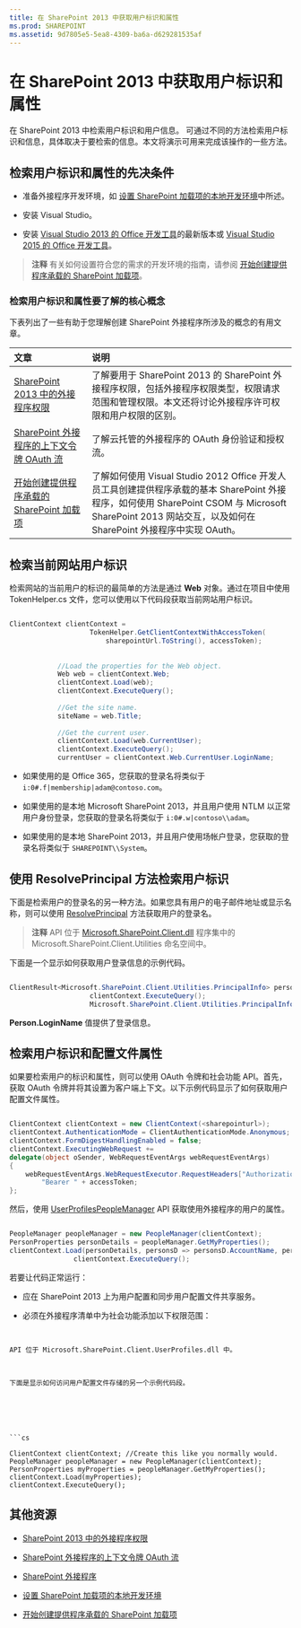 ```yaml
---
title: 在 SharePoint 2013 中获取用户标识和属性
ms.prod: SHAREPOINT
ms.assetid: 9d7805e5-5ea8-4309-ba6a-d629281535af
---
```



# 在 SharePoint 2013 中获取用户标识和属性
在 SharePoint 2013 中检索用户标识和用户信息。
可通过不同的方法检索用户标识和信息，具体取决于要检索的信息。本文将演示可用来完成该操作的一些方法。
  
    
    


## 检索用户标识和属性的先决条件
<a name="Prereq"> </a>


- 准备外接程序开发环境，如 [设置 SharePoint 加载项的本地开发环境](set-up-an-on-premises-development-environment-for-sharepoint-add-ins.md)中所述。
    
  
- 安装 Visual Studio。
    
  
- 安装  [Visual Studio 2013 的 Office 开发工具](http://aka.ms/OfficeDevToolsForVS2013)的最新版本或  [Visual Studio 2015 的 Office 开发工具](http://aka.ms/OfficeDevToolsForVS2015)。
    
  

> **注释**
> 有关如何设置符合您的需求的开发环境的指南，请参阅 [开始创建提供程序承载的 SharePoint 加载项](get-started-creating-provider-hosted-sharepoint-add-ins.md)。 
  
    
    


### 检索用户标识和属性要了解的核心概念

下表列出了一些有助于您理解创建 SharePoint 外接程序所涉及的概念的有用文章。
  
    
    


|**文章**|**说明**|
|:-----|:-----|
| [SharePoint 2013 中的外接程序权限](add-in-permissions-in-sharepoint-2013.md) <br/> |了解要用于 SharePoint 2013 的 SharePoint 外接程序权限，包括外接程序权限类型，权限请求范围和管理权限。本文还将讨论外接程序许可权限和用户权限的区别。  <br/> |
| [SharePoint 外接程序的上下文令牌 OAuth 流](context-token-oauth-flow-for-sharepoint-add-ins.md) <br/> |了解云托管的外接程序的 OAuth 身份验证和授权流。  <br/> |
| [开始创建提供程序承载的 SharePoint 加载项](get-started-creating-provider-hosted-sharepoint-add-ins.md) <br/> |了解如何使用 Visual Studio 2012 Office 开发人员工具创建提供程序承载的基本 SharePoint 外接程序，如何使用 SharePoint CSOM 与 Microsoft SharePoint 2013 网站交互，以及如何在 SharePoint 外接程序中实现 OAuth。  <br/> |
   

## 检索当前网站用户标识
<a name="WebsiteUserID"> </a>

检索网站的当前用户的标识的最简单的方法是通过 **Web** 对象。通过在项目中使用 TokenHelper.cs 文件，您可以使用以下代码段获取当前网站用户标识。
  
    
    

```cs

ClientContext clientContext =
                    TokenHelper.GetClientContextWithAccessToken(
                        sharepointUrl.ToString(), accessToken);
 
 
            //Load the properties for the Web object.
            Web web = clientContext.Web;
            clientContext.Load(web);
            clientContext.ExecuteQuery();
 
            //Get the site name.
            siteName = web.Title;
 
            //Get the current user.
            clientContext.Load(web.CurrentUser);
            clientContext.ExecuteQuery();
            currentUser = clientContext.Web.CurrentUser.LoginName;

```


- 如果使用的是 Office 365，您获取的登录名将类似于  `i:0#.f|membership|adam@contoso.com`。
    
  
- 如果使用的是本地 Microsoft SharePoint 2013，并且用户使用 NTLM 以正常用户身份登录，您获取的登录名将类似于  `i:0#.w|contoso\\adam`。
    
  
- 如果使用的是本地 SharePoint 2013，并且用户使用场帐户登录，您获取的登录名将类似于  `SHAREPOINT\\System`。
    
  

## 使用 ResolvePrincipal 方法检索用户标识
<a name="ResolvePrincipal"> </a>

下面是检索用户的登录名的另一种方法。如果您具有用户的电子邮件地址或显示名称，则可以使用  [ResolvePrincipal](https://msdn.microsoft.com/library/Microsoft.SharePoint.Utilities.SPUtility.ResolvePrincipal.aspx) 方法获取用户的登录名。
  
    
    

> **注释**
> API 位于  [Microsoft.SharePoint.Client.dll](http://msdn.microsoft.com/zh-cn/library/microsoft.sharepoint.client.utilities.utility.resolveprincipal.aspx) 程序集中的 Microsoft.SharePoint.Client.Utilities 命名空间中。
  
    
    

下面是一个显示如何获取用户登录信息的示例代码。
  
    
    



```cs

ClientResult<Microsoft.SharePoint.Client.Utilities.PrincipalInfo> persons = Microsoft.SharePoint.Client.Utilities.Utility.ResolvePrincipal(clientContext, clientContext.Web, <email>, Microsoft.SharePoint.Client.Utilities.PrincipalType.User, Microsoft.SharePoint.Client.Utilities.PrincipalSource.All, null, true);
                    clientContext.ExecuteQuery();
                    Microsoft.SharePoint.Client.Utilities.PrincipalInfo person = persons.Value;

```

 **Person.LoginName** 值提供了登录信息。
  
    
    

## 检索用户标识和配置文件属性
<a name="Profile"> </a>

如果要检索用户的标识和属性，则可以使用 OAuth 令牌和社会功能 API。首先，获取 OAuth 令牌并将其设置为客户端上下文。以下示例代码显示了如何获取用户配置文件属性。
  
    
    

```cs

ClientContext clientContext = new ClientContext(<sharepointurl>);
clientContext.AuthenticationMode = ClientAuthenticationMode.Anonymous;
clientContext.FormDigestHandlingEnabled = false;
clientContext.ExecutingWebRequest +=
delegate(object oSender, WebRequestEventArgs webRequestEventArgs)
{                      
    webRequestEventArgs.WebRequestExecutor.RequestHeaders["Authorization"] =
        "Bearer " + accessToken;
};

```

然后，使用  [UserProfilesPeopleManager](https://msdn.microsoft.com/library/Microsoft.SharePoint.Client.UserProfilesPeopleManager.aspx) API 获取使用外接程序的用户的属性。
  
    
    



```cs

PeopleManager peopleManager = new PeopleManager(clientContext);
PersonProperties personDetails = peopleManager.GetMyProperties();
clientContext.Load(personDetails, personsD => personsD.AccountName, personsD => personsD.Email,  personsD => personsD.DisplayName);
                clientContext.ExecuteQuery();

```

若要让代码正常运行：
  
    
    

- 应在 SharePoint 2013 上为用户配置和同步用户配置文件共享服务。
    
  
- 必须在外接程序清单中为社会功能添加以下权限范围：
    
  ```XML
  
<AppPermissionRequest Right="Read" Scope="http://sharepoint/social/tenant" />

  ```

API 位于 Microsoft.SharePoint.Client.UserProfiles.dll 中。
  
    
    
下面是显示如何访问用户配置文件存储的另一个示例代码段。
  
    
    



```cs

ClientContext clientContext; //Create this like you normally would.               
PeopleManager peopleManager = new PeopleManager(clientContext);
PersonProperties myProperties = peopleManager.GetMyProperties();
clientContext.Load(myProperties);
clientContext.ExecuteQuery();

```


## 其他资源
<a name="AdditionalResources"> </a>


-  [SharePoint 2013 中的外接程序权限](add-in-permissions-in-sharepoint-2013.md)
    
  
-  [SharePoint 外接程序的上下文令牌 OAuth 流](context-token-oauth-flow-for-sharepoint-add-ins.md)
    
  
-  [SharePoint 外接程序](sharepoint-add-ins.md)
    
  
-  [设置 SharePoint 加载项的本地开发环境](set-up-an-on-premises-development-environment-for-sharepoint-add-ins.md)
    
  
-  [开始创建提供程序承载的 SharePoint 加载项](get-started-creating-provider-hosted-sharepoint-add-ins.md)
    
  


